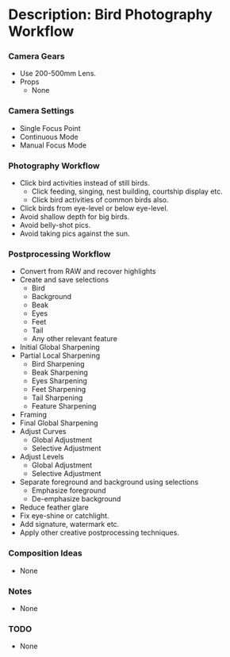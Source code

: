 # Description: Bird Photography Workflow

### Camera Gears
* Use 200-500mm Lens.
* Props
    - None

### Camera Settings
* Single Focus Point
* Continuous Mode
* Manual Focus Mode

### Photography Workflow
* Click bird activities instead of still birds.
    - Click feeding, singing, nest building, courtship display etc.
    - Click bird activities of common birds also.
* Click birds from eye-level or below eye-level.
* Avoid shallow depth for big birds.
* Avoid belly-shot pics.
* Avoid taking pics against the sun.

### Postprocessing Workflow
* Convert from RAW and recover highlights
* Create and save selections
    - Bird
    - Background
    - Beak
    - Eyes
    - Feet
    - Tail
    - Any other relevant feature
* Initial Global Sharpening
* Partial Local Sharpening
    - Bird Sharpening
    - Beak Sharpening
    - Eyes Sharpening
    - Feet Sharpening
    - Tail Sharpening
    - Feature Sharpening
* Framing
* Final Global Sharpening
* Adjust Curves
    - Global Adjustment
    - Selective  Adjustment
* Adjust Levels
    - Global Adjustment
    - Selective  Adjustment
* Separate foreground and background using selections
    - Emphasize foreground
    - De-emphasize background
* Reduce feather glare
* Fix eye-shine or catchlight.
* Add signature, watermark etc.
* Apply other creative postprocessing techniques.

### Composition Ideas
* None

### Notes
* None

### TODO
* None